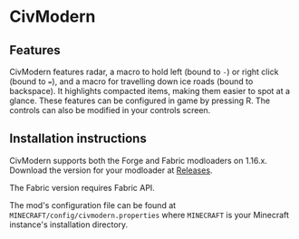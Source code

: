 # CivModern

## Features

CivModern features radar, a macro to hold left (bound to `-`) or right click (bound to `=`), and a macro for travelling down ice roads (bound to backspace).
It highlights compacted items, making them easier to spot at a glance.
These features can be configured in game by pressing R.
The controls can also be modified in your controls screen.

## Installation instructions

CivModern supports both the Forge and Fabric modloaders on 1.16.x.
Download the version for your modloader at [Releases](https://github.com/Gjum/civmodern/releases/latest).

The Fabric version requires Fabric API.

The mod's configuration file can be found at `MINECRAFT/config/civmodern.properties` where `MINECRAFT` is your Minecraft instance's installation directory.
